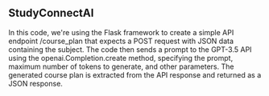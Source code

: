 ## StudyConnectAI
In this code, we're using the Flask framework to create a simple API endpoint /course_plan that expects a POST request with JSON data containing the subject. The code then sends a prompt to the GPT-3.5 API using the openai.Completion.create method, specifying the prompt, maximum number of tokens to generate, and other parameters. The generated course plan is extracted from the API response and returned as a JSON response.
